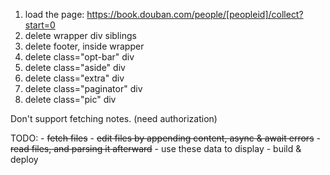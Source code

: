 1. load the page: https://book.douban.com/people/[peopleid]/collect?start=0
2. delete wrapper div siblings
3. delete footer, inside wrapper
5. delete class="opt-bar" div
6. delete class="aside" div
7. delete class="extra" div
8. delete class="paginator" div
9. delete class="pic" div

Don't support fetching notes. (need authorization)

TODO:
    - ~~fetch files~~
    - ~~edit files by appending content, async & await errors~~
    - ~~read files, and parsing it afterward~~
    - use these data to display
    - build & deploy
